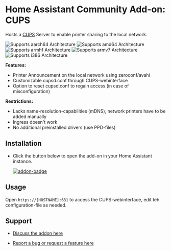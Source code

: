 # Home Assistant Community Add-on: CUPS

Hosts a [CUPS](https://www.cups.org/) Server to enable printer sharing to the local network.

![Supports aarch64 Architecture][aarch64-shield] ![Supports amd64 Architecture][amd64-shield] ![Supports armhf Architecture][armhf-shield] ![Supports armv7 Architecture][armv7-shield] ![Supports i386 Architecture][i386-shield]

**Features:**
- Printer Announcement on the local network using zeroconf/avahi
- Customizable cupsd.conf through CUPS-webinterface
- Option to reset cupsd.conf to regain access (in case of misconfiguration)

**Restrictions:**
- Lacks name-resolution-capabilities (mDNS), network printers have to be added manually
- Ingress doesn't work
- No additional preinstalled drivers (use PPD-files)

## Installation

- Click the button below to open the add-on in your Home Assistant instance.

  [![addon-badge]][addon]

## Usage

Open `https://[HOSTNAME]:631` to access the CUPS-webinterface, edit teh configuration-file as needed.

## Support

- [Discuss the addon here][discussions]

- [Report a bug or request a feature here][issue]

[addon-badge]: https://my.home-assistant.io/badges/supervisor_addon.svg
[addon]: https://localhost:8123
[discussions]: https://github.com/Switch123456789/Switch-s-Home-Assistant-Add-ons/discussions
[issue]: https://github.com/Switch123456789/REPO/issues

[aarch64-shield]: https://img.shields.io/badge/aarch64-yes-green.svg
[amd64-shield]: https://img.shields.io/badge/amd64-yes-green.svg
[armhf-shield]: https://img.shields.io/badge/armhf-yes-green.svg
[armv7-shield]: https://img.shields.io/badge/armv7-yes-green.svg
[i386-shield]: https://img.shields.io/badge/i386-yes-green.svg